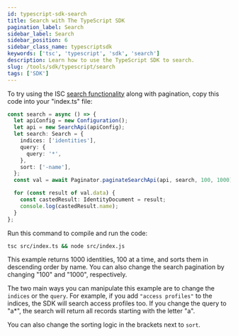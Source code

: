 ```yaml
---
id: typescript-sdk-search
title: Search with The TypeScript SDK
pagination_label: Search
sidebar_label: Search
sidebar_position: 6
sidebar_class_name: typescriptsdk
keywords: ['tsc', 'typescript', 'sdk', 'search']
description: Learn how to use the TypeScript SDK to search.
slug: /tools/sdk/typescript/search
tags: ['SDK']
---
```


To try using the ISC [search functionality](/docs/api/v3/search-post) along with pagination, copy this code into your "index.ts" file:

```typescript
const search = async () => {
  let apiConfig = new Configuration();
  let api = new SearchApi(apiConfig);
  let search: Search = {
    indices: ['identities'],
    query: {
      query: '*',
    },
    sort: ['-name'],
  };
  const val = await Paginator.paginateSearchApi(api, search, 100, 1000);

  for (const result of val.data) {
    const castedResult: IdentityDocument = result;
    console.log(castedResult.name);
  }
};
```

Run this command to compile and run the code:

```bash
tsc src/index.ts && node src/index.js
```

This example returns 1000 identities, 100 at a time, and sorts them in descending order by name. You can also change the search pagination by changing "100" and "1000", respectively.

The two main ways you can manipulate this example are to change the `indices` or the `query`. For example, if you add `"access profiles"` to the indices, the SDK will search access profiles too. If you change the query to "a\*", the search will return all records starting with the letter "a".

You can also change the sorting logic in the brackets next to `sort`.
